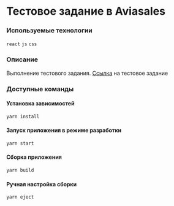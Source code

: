 # Тестовое задание в Aviasales

### Используемые технологии

`react` `js` `css`

### Описание

Выполнение тестового задания. [Ссылка](https://github.com/KosyanMedia/test-tasks/tree/master/aviasales_frontend) на тестовое задание

### Доступные команды

#### Установка зависимостей
```bash 
yarn install
```
#### Запуск приложения в режиме разработки
```bash 
yarn start
```
#### Сборка приложения
```bash
yarn build
```
#### Ручная настройка сборки
```bash 
yarn eject
```
